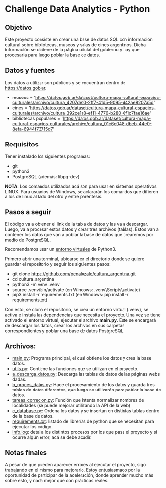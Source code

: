 # Challenge Data Analytics - Python

## Objetivo
Este proyecto consiste en crear una base de datos SQL con información cultural sobre bibliotecas, museos y salas de cines argentinos. Dicha información se obtiene de la página oficial del gobierno y hay que procesarla para luego poblar la base de datos. 

## Datos y fuentes
Los datos a utilizar son públicos y se encuentran dentro de https://datos.gob.ar.
 - museos = 'https://datos.gob.ar/dataset/cultura-mapa-cultural-espacios-culturales/archivo/cultura_4207def0-2ff7-41d5-9095-d42ae8207a5d'
 - cines = 'https://datos.gob.ar/dataset/cultura-mapa-cultural-espacios-culturales/archivo/cultura_392ce1a8-ef11-4776-b280-6f1c7fae16ae'
 - bibliotecas populares = 'https://datos.gob.ar/dataset/cultura-mapa-cultural-espacios-culturales/archivo/cultura_01c6c048-dbeb-44e0-8efa-6944f73715d7'

## Requisitos
Tener instalado los siguientes programas:
 - git
 - python3
 - PostgreSQL (además: libpq-dev)

**NOTA**: Los comandos utilizados acá son para usar en sistemas operativos LINUX. Para usuarios de Windows, se aclararán los comandos que difieren a los de linux al lado del otro y entre paréntesis.


## Pasos a seguir
El código va a obtener el link de la tabla de datos y las va a descargar. Luego, va a procesar estos datos y crear tres archivos (tablas). Estos van a contener los datos que van a poblar la base de datos que crearemos por medio de PostgreSQL. 

Recomendamos usar un [entorno virtuales](https://docs.python.org/es/3/tutorial/venv.html) de Python3.

Primero abrir una terminal, ubicarse en el directorio donde se quiere guardar el repositorio y seguir los siguientes pasos:
 - git clone https://github.com/penalozale/cultura_argentina.git
 - cd cultura_argentina
 - python3 -m venv .venv
 - source .venv/bin/activate (en Windows: .venv\Scripts\activate)
 - pip3 install -r requirements.txt (en Windows: pip install -r requirements.txt)

Con esto, se clona el repositorio, se crea un entorno virtual (.venv), se activa e instala las dependencias que necesita el proyecto.
Una vez se tiene activado el entorno virtual, ejecutar el archivo **main.py**.
Este se encargará de descargar los datos, crear los archivos en sus carpetas correspondientes y poblar una base de datos PostgreSQL.

## Archivos:
- [main.py](main.py): Programa principal, el cual obtiene los datos y crea la base datos.
- [utils.py](utils.py): Contiene las funciones que se utilizan en el proyecto.
- [a_descarga_datos.py](a_descarga_datos.py): Descarga las tablas de datos de las páginas webs dadas.
- [b_proces_datos.py](b_proces_datos.py): Hace el procesamiento de los datos y guarda tres tablas de datos diferentes, que luego se utilizarán para poblar la base de datos.
- [tareas_correcion.py](tareas_correcion.py): Función que intenta normalizar nombres de localidades (se puede mejorar utilizando la API de la web)
- [c_database.py](c_database.py): Ordena los datos y se insertan en distintas tablas dentro de la base de datos.
- [requirements.txt](requirements.txt): listado de librerías de python que se necesitan para ejecutar los código.
- [info.log](info.log): detalla los distintos procesos por los que pasa el proyecto y si ocurre algún error, acá se debe acudir.
                         
## Notas finales
A pesar de que pueden aparecer errores al ejecutar el proyecto, sigo trabajando en el mismo para mejorarlo. 
Estoy entusiasmado por la oportunidad de participar de la aceleración, donde aprender mucho más sobre esto, y nada mejor que con prácticas reales.
